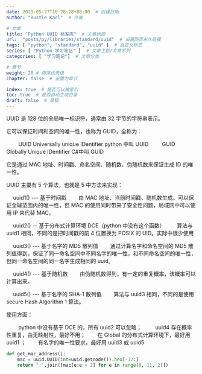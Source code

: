 ```yaml
---
date: 2021-05-27T10:28:28+08:00  # 创建日期
author: "Rustle Karl"  # 作者

# 文章
title: "Python UUID 标准库"  # 文章标题
url:  "posts/py/libraries/standard/uuid"  # 设置网页永久链接
tags: [ "python", "standard", "uuid" ]  # 自定义标签
series: [ "Python 学习笔记" ]  # 文章主题/文章系列
categories: [ "学习笔记"]  # 文章分类

# 章节
weight: 20 # 排序优先级
chapter: false  # 设置为章节

index: true  # 是否可以被索引
toc: true  # 是否自动生成目录
draft: false  # 草稿
---
```


UUID 是 128 位的全局唯一标识符，通常由 32 字节的字符串表示。

它可以保证时间和空间的唯一性，也称为 GUID，全称为：

   UUID Universally unique IDentifier python 中叫 UUID
   GUID Globally Unique IDentifier C#中叫 GUID

它是通过 MAC 地址、时间戳、命名空间、随机数、伪随机数来保证生成 ID 的唯一性。

UUID 主要有 5 个算法，也就是 5 中方法来实现：

  uuid1() --- 基于时间戳
  由 MAC 地址、当前时间戳、随机数生成。可以保证全球范围内的唯一性，但 MAC 的使用同时带来了安全性问题，局域网中可以使用 IP 来代替 MAC。

  uuid2() -- 基于分布式计算环境 DCE（python 中没有这个函数）
  算法与 uuid1 相同，不同的是把时间戳的前 4 位置换为 POSIX 的 UID。实际中很少使用

  uuid3() --- 基于名字的 MD5 散列值
  通过计算名字和命名空间的 MD5 散列值得到，保证了同一命名空间中不同名字的唯一性，和不同命名空间的唯一性，但同一命名空间的同一名字生成相同的 uuid。

  uuid4() --- 基于随机数
  由伪随机数得到，有一定的重复概率，该概率可以计算出来。

  uuid5() --- 基于名字的 SHA-1 散列值
  算法与 uuid3 相同，不同的是使用 secure Hash Algorithm 1 算法。

使用方面：

   python 中没有基于 DCE 的，所有 uuid2 可以忽略；
   uuid4 存在概率性重复，由无映射性，最好不用；
  在 Global 的分布式计算环境下，最好用 uuid1 ；
  有名字的唯一性要求，最好用 uuid3 或 uuid5

```python
def get_mac_address():
    mac = uuid.UUID(int=uuid.getnode()).hex[-12:]
    return ":".join([mac[e:e + 2] for e in range(0, 11, 2)])
```


